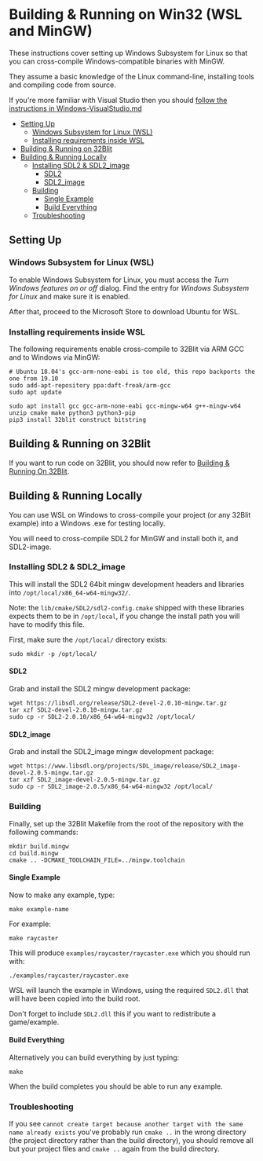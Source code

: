 # Building & Running on Win32 (WSL and MinGW) <!-- omit in toc -->

These instructions cover setting up Windows Subsystem for Linux so that you can cross-compile Windows-compatible binaries with MinGW.

They assume a basic knowledge of the Linux command-line, installing tools and compiling code from source.

If you're more familiar with Visual Studio then you should [follow the instructions in Windows-VisualStudio.md](Windows-VisualStudio.md)

- [Setting Up](#setting-up)
  - [Windows Subsystem for Linux (WSL)](#windows-subsystem-for-linux-wsl)
  - [Installing requirements inside WSL](#installing-requirements-inside-wsl)
- [Building & Running on 32Blit](#building--running-on-32blit)
- [Building & Running Locally](#building--running-locally)
  - [Installing SDL2 & SDL2_image](#installing-sdl2--sdl2_image)
    - [SDL2](#sdl2)
    - [SDL2_image](#sdl2_image)
  - [Building](#building)
    - [Single Example](#single-example)
    - [Build Everything](#build-everything)
  - [Troubleshooting](#troubleshooting)

## Setting Up

### Windows Subsystem for Linux (WSL)

To enable Windows Subsystem for Linux, you must access the _Turn Windows features on or off_ dialog. Find the entry for _Windows Subsystem for Linux_ and make sure it is enabled.

After that, proceed to the Microsoft Store to download Ubuntu for WSL.

### Installing requirements inside WSL

The following requirements enable cross-compile to 32Blit via ARM GCC and to Windows via MinGW:

```shell
# Ubuntu 18.04's gcc-arm-none-eabi is too old, this repo backports the one from 19.10
sudo add-apt-repository ppa:daft-freak/arm-gcc
sudo apt update

sudo apt install gcc gcc-arm-none-eabi gcc-mingw-w64 g++-mingw-w64 unzip cmake make python3 python3-pip
pip3 install 32blit construct bitstring
```

## Building & Running on 32Blit

If you want to run code on 32Blit, you should now refer to [Building & Running On 32Blit](32blit.md).

## Building & Running Locally

You can use WSL on Windows to cross-compile your project (or any 32Blit example) into a Windows .exe for testing locally.

You will need to cross-compile SDL2 for MinGW and install both it, and SDL2-image.

### Installing SDL2 & SDL2_image

This will install the SDL2 64bit mingw development headers and libraries into `/opt/local/x86_64-w64-mingw32/`.

Note: the `lib/cmake/SDL2/sdl2-config.cmake` shipped with these libraries expects them to be in `/opt/local`, if you change the install path you will have to modify this file.

First, make sure the `/opt/local/` directory exists:

```shell
sudo mkdir -p /opt/local/
```

#### SDL2

Grab and install the SDL2 mingw development package:

```shell
wget https://libsdl.org/release/SDL2-devel-2.0.10-mingw.tar.gz
tar xzf SDL2-devel-2.0.10-mingw.tar.gz
sudo cp -r SDL2-2.0.10/x86_64-w64-mingw32 /opt/local/
```

#### SDL2_image

Grab and install the SDL2_image mingw development package:

```shell
wget https://www.libsdl.org/projects/SDL_image/release/SDL2_image-devel-2.0.5-mingw.tar.gz
tar xzf SDL2_image-devel-2.0.5-mingw.tar.gz
sudo cp -r SDL2_image-2.0.5/x86_64-w64-mingw32 /opt/local/
```

### Building

Finally, set up the 32Blit Makefile from the root of the repository with the following commands:

```shell
mkdir build.mingw
cd build.mingw
cmake .. -DCMAKE_TOOLCHAIN_FILE=../mingw.toolchain
```

#### Single Example

Now to make any example, type:

```shell
make example-name
```

For example:

```shell
make raycaster
```

This will produce `examples/raycaster/raycaster.exe` which you should run with:

```shell
./examples/raycaster/raycaster.exe
```

WSL will launch the example in Windows, using the required `SDL2.dll` that will have been copied into the build root.

Don't forget to include `SDL2.dll` this if you want to redistribute a game/example.

#### Build Everything

Alternatively you can build everything by just typing:

```shell
make
```

When the build completes you should be able to run any example.

### Troubleshooting

If you see `cannot create target because another target with the same name already exists` you've probably run `cmake ..` in the wrong directory (the project directory rather than the build directory), you should remove all but your project files and `cmake ..` again from the build directory.
